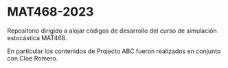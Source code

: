 # MAT468-2023
Repositorio dirigido a alojar códigos de desarrollo del curso de simulación estocástica MAT468.

En particular los contenidos de Projecto ABC fueron realizados en conjunto con Cloe Romero.
